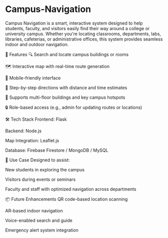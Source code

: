 # Campus-Navigation
Campus Navigation is a smart, interactive system designed to help students, faculty, and visitors easily find their way around a college or university campus. Whether you're locating classrooms, departments, labs, libraries, cafeterias, or administrative offices, this system provides seamless indoor and outdoor navigation.

🚀 Features
🔍 Search and locate campus buildings or rooms

🗺️ Interactive map with real-time route generation

📱 Mobile-friendly interface

🧭 Step-by-step directions with distance and time estimates

🏢 Supports multi-floor buildings and key campus hotspots

🔒 Role-based access (e.g., admin for updating routes or locations)

🛠️ Tech Stack
Frontend: Flask

Backend: Node.js 

Map Integration: Leaflet.js 

Database: Firebase Firestore / MongoDB / MySQL

🎯 Use Case
Designed to assist:

New students in exploring the campus

Visitors during events or seminars

Faculty and staff with optimized navigation across departments

📦 Future Enhancements
QR code-based location scanning

AR-based indoor navigation

Voice-enabled search and guide

Emergency alert system integration
